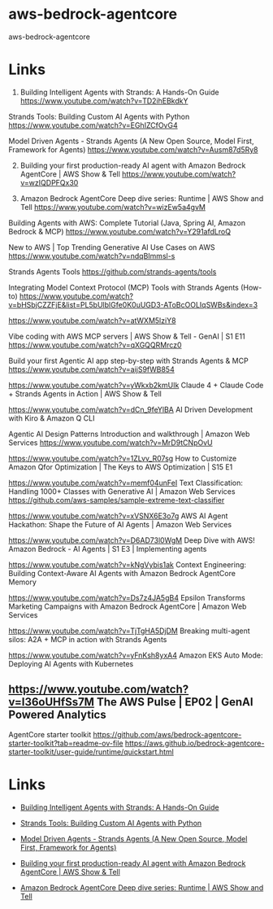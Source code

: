 # aws-bedrock-agentcore
aws-bedrock-agentcore






# Links

1. Building Intelligent Agents with Strands: A Hands-On Guide
https://www.youtube.com/watch?v=TD2ihEBkdkY

Strands Tools: Building Custom AI Agents with Python
https://www.youtube.com/watch?v=EGhIZCfOvG4

Model Driven Agents - Strands Agents (A New Open Source, Model First, Framework for Agents)
https://www.youtube.com/watch?v=Ausm87d5Ry8


2. Building your first production-ready AI agent with Amazon Bedrock AgentCore | AWS Show & Tell
https://www.youtube.com/watch?v=wzIQDPFQx30



3. Amazon Bedrock AgentCore Deep dive series: Runtime | AWS Show and Tell 
https://www.youtube.com/watch?v=wizEw5a4gvM


Building Agents with AWS: Complete Tutorial (Java, Spring AI, Amazon Bedrock & MCP)
https://www.youtube.com/watch?v=Y291afdLroQ

New to AWS | Top Trending Generative AI Use Cases on AWS
https://www.youtube.com/watch?v=ndqBImmsl-s

Strands Agents Tools
https://github.com/strands-agents/tools

Integrating Model Context Protocol (MCP) Tools with Strands Agents (How-to)
https://www.youtube.com/watch?v=bHSbjCZZFjE&list=PL5bUlblGfe0K0uUGD3-AToBcOOLIqSWBs&index=3

https://www.youtube.com/watch?v=atWXM5lziY8

Vibe coding with AWS MCP servers | AWS Show & Tell - GenAI | S1 E11
https://www.youtube.com/watch?v=qXGQQRMrcz0

Build your first Agentic AI app step-by-step with Strands Agents & MCP
https://www.youtube.com/watch?v=aijS9fWB854


https://www.youtube.com/watch?v=yWkxb2kmUIk
Claude 4 + Claude Code + Strands Agents in Action | AWS Show & Tell


https://www.youtube.com/watch?v=dCn_9feYlBA
AI Driven Development with Kiro & Amazon Q CLI

Agentic AI Design Patterns Introduction and walkthrough | Amazon Web Services
https://www.youtube.com/watch?v=MrD9tCNpOvU


https://www.youtube.com/watch?v=1ZLvv_R07sg
How to Customize Amazon Qfor Optimization | The Keys to AWS Optimization | S15 E1

https://www.youtube.com/watch?v=memf04unFeI
Text Classification: Handling 1000+ Classes with Generative AI | Amazon Web Services    
https://github.com/aws-samples/sample-extreme-text-classifier

https://www.youtube.com/watch?v=xVSNX6E3o7g
AWS AI Agent Hackathon: Shape the Future of AI Agents | Amazon Web Services

https://www.youtube.com/watch?v=D6AD73l0WgM
Deep Dive with AWS! Amazon Bedrock - AI Agents | S1 E3 | Implementing agents

https://www.youtube.com/watch?v=kNgVybis1ak
Context Engineering: Building Context-Aware AI Agents with Amazon Bedrock AgentCore Memory

https://www.youtube.com/watch?v=Ds7z4JA5gB4
Epsilon Transforms Marketing Campaigns with Amazon Bedrock AgentCore | Amazon Web Services


https://www.youtube.com/watch?v=TjTgHA5DjDM
Breaking multi-agent silos: A2A + MCP in action with Strands Agents

https://www.youtube.com/watch?v=yFnKsh8yxA4
Amazon EKS Auto Mode: Deploying AI Agents with Kubernetes

https://www.youtube.com/watch?v=I36oUHfSs7M
The AWS Pulse | EP02 | GenAI Powered Analytics
---

AgentCore starter toolkit
https://github.com/aws/bedrock-agentcore-starter-toolkit?tab=readme-ov-file
https://aws.github.io/bedrock-agentcore-starter-toolkit/user-guide/runtime/quickstart.html

# Links

- [Building Intelligent Agents with Strands: A Hands-On Guide](https://www.youtube.com/watch?v=TD2ihEBkdkY)

- [Strands Tools: Building Custom AI Agents with Python](https://www.youtube.com/watch?v=EGhIZCfOvG4)

- [Model Driven Agents - Strands Agents (A New Open Source, Model First, Framework for Agents)](https://www.youtube.com/watch?v=Ausm87d5Ry8)

- [Building your first production-ready AI agent with Amazon Bedrock AgentCore | AWS Show & Tell](https://www.youtube.com/watch?v=wzIQDPFQx30)

- [Amazon Bedrock AgentCore Deep dive series: Runtime | AWS Show and Tell](https://www.youtube.com/watch?v=wizEw5a4gvM)